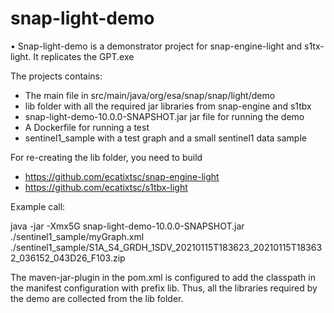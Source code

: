 # snap-light-demo

•	Snap-light-demo is a demonstrator project for snap-engine-light and s1tx-light. 
It replicates the GPT.exe

The projects contains:

* The main file in src/main/java/org/esa/snap/snap/light/demo
* lib folder with all the required jar libraries from snap-engine and s1tbx
* snap-light-demo-10.0.0-SNAPSHOT.jar jar file for running the demo 
* A Dockerfile for running a test
* sentinel1_sample with a test graph and a small sentinel1 data sample

For re-creating the lib folder, you need to build 
* https://github.com/ecatixtsc/snap-engine-light
* https://github.com/ecatixtsc/s1tbx-light


Example call:

java -jar -Xmx5G snap-light-demo-10.0.0-SNAPSHOT.jar ./sentinel1_sample/myGraph.xml ./sentinel1_sample/S1A_S4_GRDH_1SDV_20210115T183623_20210115T183632_036152_043D26_F103.zip

The maven-jar-plugin in the pom.xml is configured to add the classpath in the manifest configuration with prefix lib. Thus, all the libraries required by the demo are collected from the lib folder.

